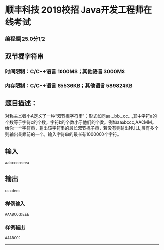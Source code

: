 # 顺丰科技 2019校招 Java开发工程师在线考试
### 编程题|25.0分1/2
## 双节棍字符串
### 时间限制：C/C++语言 1000MS；其他语言 3000MS
### 内存限制：C/C++语言 65536KB；其他语言 589824KB
## 题目描述：
对称主义者小A定义了一种“双节棍字符串”：形式如同aa…bb…cc…,其中字符a的个数等于字符c的个数，字符b的个数小于他们的个数。例如aaabccc,AACMM。给你一个字符串，输出该字符串的最长双节棍子串，若没有则输出NULL,若有多个则输出最靠前的一个。输入字符串的最长有1000000个字符。
## 输入
	aabcccdeeea
## 输出
	cccdeee

### 样例输入
	AAABCCCDEEE
### 样例输出
	AAABCCC

----
